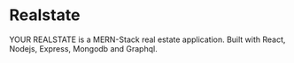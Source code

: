 # Realstate
  YOUR REALSTATE is a MERN-Stack real estate application. Built with React, Nodejs, Express, Mongodb and Graphql.
